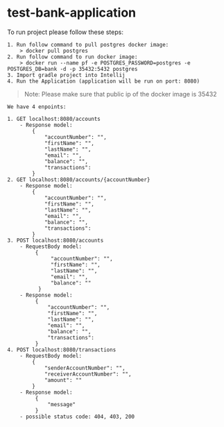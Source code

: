 # test-bank-application

To run project please follow these steps: 

    1. Run follow command to pull postgres docker image:
        > docker pull postgres
    2. Run follow command to run docker image:
        > docker run --name pf -e POSTGRES_PASSWORD=postgres -e POSTGRES_DB=bank -d -p 35432:5432 postgres
    3. Import gradle project into Intellij
    4. Run the Application (application will be run on port: 8080)
    
> Note: Please make sure that public ip of the docker image is 35432

    We have 4 enpoints: 
    
    1. GET localhost:8080/accounts
        - Response model:
            {
                "accountNumber": "",
                "firstName": "",
                "lastName": "",
                "email": "",
                "balance": "",
                "transactions":
            }
    2. GET localhost:8080/accounts/{accountNumber}
        - Response model:
            {
                "accountNumber": "",
                "firstName": "",
                "lastName": "",
                "email": "",
                "balance": "",
                "transactions":
            }
    3. POST localhost:8080/accounts
        - RequestBody model:
             {
                  "accountNumber": "",
                  "firstName": "",
                  "lastName": "",
                  "email": "",
                  "balance": ""
              }
        - Response model:
             {
                 "accountNumber": "",
                 "firstName": "",
                 "lastName": "",
                 "email": "",
                 "balance": "",
                 "transactions":
             }
    4. POST localhost:8080/transactions
        - RequestBody model:
            {
                "senderAccountNumber": "",
                "receiverAccountNumber": "",
                "amount": ""
            }
        - Response model:
             {
                 "message"
             }
        - possible status code: 404, 403, 200